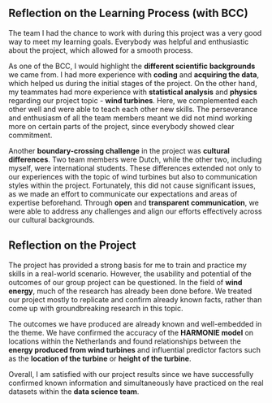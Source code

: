 ## Reflection on the Learning Process (with BCC)  
The team I had the chance to work with during this project was a very good way to meet my learning goals. Everybody was helpful and enthusiastic about the project, which allowed for a smooth process.  

As one of the BCC, I would highlight the **different scientific backgrounds** we came from. I had more experience with **coding** and **acquiring the data**, which helped us during the initial stages of the project. On the other hand, my teammates had more experience with **statistical analysis** and **physics** regarding our project topic - **wind turbines**. Here, we complemented each other well and were able to teach each other new skills. The perseverance and enthusiasm of all the team members meant we did not mind working more on certain parts of the project, since everybody showed clear commitment.  

Another **boundary-crossing challenge** in the project was **cultural differences**. Two team members were Dutch, while the other two, including myself, were international students. These differences extended not only to our experiences with the topic of wind turbines but also to communication styles within the project. Fortunately, this did not cause significant issues, as we made an effort to communicate our expectations and areas of expertise beforehand. Through **open** and **transparent communication**, we were able to address any challenges and align our efforts effectively across our cultural backgrounds.  

## Reflection on the Project  
The project has provided a strong basis for me to train and practice my skills in a real-world scenario. However, the usability and potential of the outcomes of our group project can be questioned. In the field of **wind energy**, much of the research has already been done before. We treated our project mostly to replicate and confirm already known facts, rather than come up with groundbreaking research in this topic.  

The outcomes we have produced are already known and well-embedded in the theme. We have confirmed the accuracy of the **HARMONIE model** on locations within the Netherlands and found relationships between the **energy produced from wind turbines** and influential predictor factors such as the **location of the turbine** or **height of the turbine**.  

Overall, I am satisfied with our project results since we have successfully confirmed known information and simultaneously have practiced on the real datasets within the **data science team**.  
